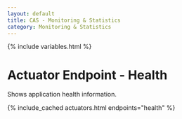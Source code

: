 ```yaml
---
layout: default
title: CAS - Monitoring & Statistics
category: Monitoring & Statistics
---
```


{% include variables.html %}

# Actuator Endpoint - Health

Shows application health information.

{% include_cached actuators.html endpoints="health" %}
